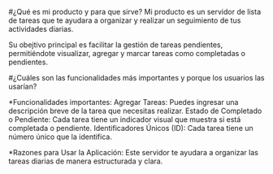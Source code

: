 #¿Qué es mi producto y para que sirve? 
Mi producto es un servidor de lista de tareas que te ayudara a organizar y realizar un seguimiento de tus actividades diarias. 

Su obejtivo principal es facilitar la gestión de tareas pendientes, permitiéndote visualizar, agregar y marcar tareas como completadas o pendientes.

#¿Cuáles son las funcionalidades más importantes y porque los usuarios las usarían?

*Funcionalidades importantes: 
Agregar Tareas:  Puedes ingresar una descripción breve de la tarea que necesitas realizar. 
Estado de Completado o Pendiente:  Cada tarea tiene un indicador visual que muestra si está completada o pendiente. 
Identificadores Únicos (ID):  Cada tarea tiene un número único que la identifica.

*Razones para Usar la Aplicación: Este servidor te ayudara a organizar las tareas diarias de manera estructurada y clara.
